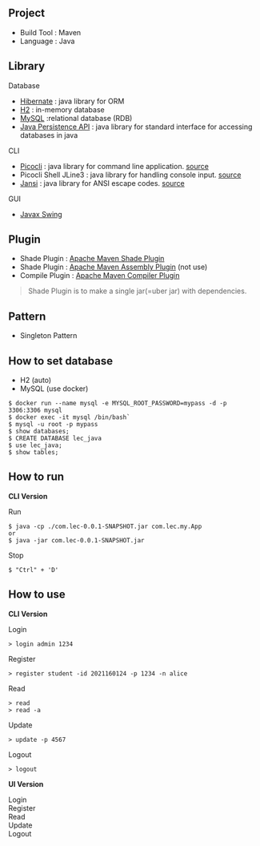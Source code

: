 ## Project
- Build Tool : Maven
- Language : Java

## Library
Database
- [Hibernate](https://hibernate.org/) : java library for ORM
- [H2](https://www.h2database.com/) : in-memory database
- [MySQL](https://www.h2database.com/) :relational database (RDB)
- [Java Persistence API](https://www.oracle.com/java/technologies/persistence-jsp.html) : java library for standard interface for accessing databases in java

CLI
- [Picocli](https://picocli.info/) : java library for command line application. [source](https://github.com/remkop/picocli)
- Picocli Shell JLine3 : java library for handling console input. [source](https://github.com/remkop/picocli/tree/master/picocli-shell-jline3)
- [Jansi](https://fusesource.github.io/jansi/) : java library for ANSI escape codes. [source](https://github.com/fusesource/jansi)

GUI
- [Javax Swing](https://docs.oracle.com/javase/8/docs/technotes/guides/swing/index.html)

## Plugin
- Shade Plugin : [Apache Maven Shade Plugin](https://maven.apache.org/plugins/maven-shade-plugin/)
- Shade Plugin : [Apache Maven Assembly Plugin](http://maven.apache.org/plugins/maven-assembly-plugin/) (not use)
- Compile Plugin : [Apache Maven Compiler Plugin](https://maven.apache.org/plugins/maven-compiler-plugin/)

> Shade Plugin is to make a single jar(=uber jar) with dependencies.

## Pattern
- Singleton Pattern

## How to set database
- H2 (auto)
- MySQL (use docker)

```
$ docker run --name mysql -e MYSQL_ROOT_PASSWORD=mypass -d -p 3306:3306 mysql
$ docker exec -it mysql /bin/bash`
$ mysql -u root -p mypass
$ show databases;
$ CREATE DATABASE lec_java
$ use lec_java;
$ show tables;
```

## How to run

**CLI Version**

Run

```
$ java -cp ./com.lec-0.0.1-SNAPSHOT.jar com.lec.my.App
or
$ java -jar com.lec-0.0.1-SNAPSHOT.jar
```

Stop 

```
$ "Ctrl" + 'D'
```

## How to use

**CLI Version**

Login

```
> login admin 1234
```

Register

```
> register student -id 2021160124 -p 1234 -n alice
```


Read

```
> read
> read -a
```

Update

```
> update -p 4567
```

Logout

```
> logout
```

**UI Version**

Login  
Register  
Read  
Update  
Logout  